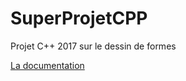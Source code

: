 # SuperProjetCPP
Projet C++ 2017 sur le dessin de formes

[La documentation](https://l0l022.github.io/SuperProjetCPP/html/)
